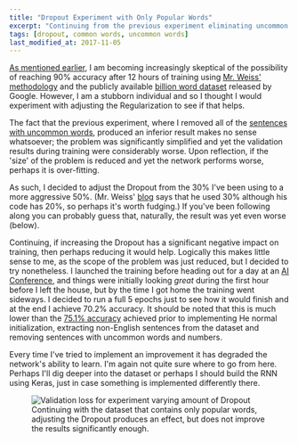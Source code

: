```yaml
---
title: "Dropout Experiment with Only Popular Words"
excerpt: "Continuing from the previous experiment eliminating uncommon words, adjusting the Dropout produces an effect, but the improvement is not significant enough."
tags: [dropout, common words, uncommon words]
last_modified_at: 2017-11-05
---
```


[As mentioned earlier](/deep-speeding-blog/2017-10-16-No-hablo-español/), I am becoming increasingly skeptical of the possibility of reaching 90% accuracy after 12 hours of training using [Mr. Weiss' methodology](https://github.com/MajorTal/DeepSpell/blob/master/keras_spell.py) and the publicly available [billion word dataset](http://research.google.com/pubs/pub41880.html) released by Google. However, I am a stubborn individual and so I thought I would experiment with adjusting the Regularization to see if that helps.

The fact that the previous experiment, where I removed all of the [sentences with uncommon words](/deep-speeding-blog/2017-11-03-Eliminating-Uncommon-Words-Makes-Things-Worse/), produced an inferior result makes no sense whatsoever; the problem was significantly simplified and yet the validation results during training were considerably worse. Upon reflection, if the 'size' of the problem is reduced and yet the network performs worse, perhaps it is over-fitting.

As such, I decided to adjust the Dropout from the 30% I've been using to a more aggressive 50%. (Mr. Weiss' [blog](https://machinelearnings.co/deep-spelling-9ffef96a24f6) says that he used 30% although his code has 20%, so perhaps it's worth fudging.) If you've been following along you can probably guess that, naturally, the result was yet even worse (below).

Continuing, if increasing the Dropout has a significant negative impact on training, then perhaps reducing it would help. Logically this makes little sense to me, as the scope of the problem was just reduced, but I decided to try nonetheless. I launched the training before heading out for a day at an [AI Conference](http://aifrontiers.com/), and things were initially looking *great* during the first hour before I left the house, but by the time I got home the training went sideways. I decided to run a full 5 epochs just to see how it would finish and at the end I achieve 70.2% accuracy. It should be noted that this is much lower than the [75.1% accuracy](/deep-speeding-blog/2017-09-27-Running-on-EC2/) achieved prior to implementing He normal initialization, extracting non-English sentences from the dataset and removing sentences with uncommon words and numbers.

Every time I've tried to implement an improvement it has degraded the network's ability to learn. I'm again not quite sure where to go from here. Perhaps I'll dig deeper into the dataset or perhaps I should build the RNN using Keras, just in case something is implemented differently there.

<figure>
    <img src="{{ site.baseurl }}/assets/images/dropout-experiment-with-popular.png" alt="Validation loss for experiment varying amount of Dropout"/><figcaption>Continuing with the dataset that contains only popular words, adjusting the Dropout produces an effect, but does not improve the results significantly enough.</figcaption>
</figure>
